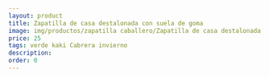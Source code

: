 ```yaml
---
layout: product
title: Zapatilla de casa destalonada con suela de goma
image: img/productos/zapatilla caballero/Zapatilla de casa destalonada con suela de goma=25=verde kaki Cabrera invierno.webp
price: 25
tags: verde kaki Cabrera invierno
description: 
order: 0
---
```

